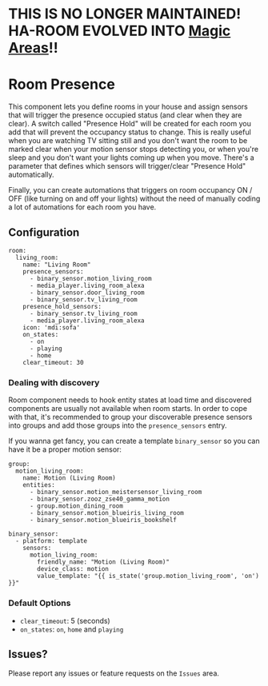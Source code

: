 # THIS IS NO LONGER MAINTAINED! HA-ROOM EVOLVED INTO [Magic Areas](https://github.com/jseidl/hass-magic_areas)!!

# Room Presence

This component lets you define rooms in your house and assign sensors that will trigger the presence occupied status (and clear when they are clear). A switch called "Presence Hold" will be created for each room you add that will prevent the occupancy status to change. This is really useful when you are watching TV sitting still and you don't want the room to be marked clear when your motion sensor stops detecting you, or when you're sleep and you don't want your lights coming up when you move. There's a parameter that defines which sensors will trigger/clear "Presence Hold" automatically.

Finally, you can create automations that triggers on room occupancy ON / OFF (like turning on and off your lights) without the need of manually coding a lot of automations for each room you have.

## Configuration
```
room:
  living_room:
    name: "Living Room"
    presence_sensors:
      - binary_sensor.motion_living_room
      - media_player.living_room_alexa
      - binary_sensor.door_living_room
      - binary_sensor.tv_living_room
    presence_hold_sensors:
      - binary_sensor.tv_living_room
      - media_player.living_room_alexa
    icon: 'mdi:sofa'
    on_states:
      - on
      - playing
      - home
    clear_timeout: 30
```

### Dealing with discovery
Room component needs to hook entity states at load time and discovered components are usually not available when room starts. In order to cope with that, it's recommended to group your discoverable presence sensors into groups and add those groups into the `presence_sensors` entry.

If you wanna get fancy, you can create a template `binary_sensor` so you can have it be a proper motion sensor:
```
group:
  motion_living_room:
    name: Motion (Living Room)
    entities:
      - binary_sensor.motion_meistersensor_living_room
      - binary_sensor.zooz_zse40_gamma_motion
      - group.motion_dining_room
      - binary_sensor.motion_blueiris_living_room
      - binary_sensor.motion_blueiris_bookshelf

binary_sensor:
  - platform: template
    sensors:
      motion_living_room:
        friendly_name: "Motion (Living Room)"
        device_class: motion
        value_template: "{{ is_state('group.motion_living_room', 'on') }}"
```

### Default Options
* `clear_timeout`: 5 (seconds)
* `on_states`: `on`, `home` and `playing`

## Issues? 
Please report any issues or feature requests on the `Issues` area.
